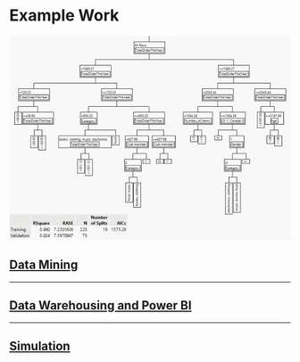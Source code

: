 # Example Work

<img src="img/DataMining.PNG"/>

## [Data Mining](https://github.com/mjhenry5/mjhenry5.github.io/tree/main/Final)
___


## [Data Warehousing and Power BI](https://github.com/mjhenry5/mjhenry5.github.io/tree/main/DMTheSkiShop)
___



## [Simulation](https://github.com/mjhenry5/mjhenry5.github.io/blob/main/Info%202020%20project%203.xlsx)

